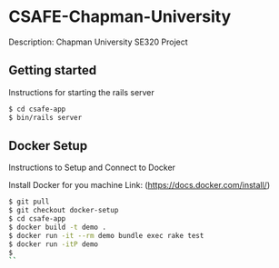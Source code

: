 # CSAFE-Chapman-University

Description: Chapman University SE320 Project

## Getting started

Instructions for starting the rails server

```sh
$ cd csafe-app
$ bin/rails server
```

## Docker Setup

Instructions to Setup and Connect to Docker

Install Docker for you machine Link: (https://docs.docker.com/install/)

```sh
$ git pull
$ git checkout docker-setup
$ cd csafe-app
$ docker build -t demo .
$ docker run -it --rm demo bundle exec rake test
$ docker run -itP demo
$ 
``
